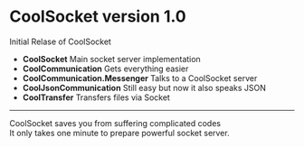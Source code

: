 <h1>CoolSocket version 1.0</h1>
Initial Relase of CoolSocket
<ul>
	<li><b>CoolSocket</b> Main socket server implementation</li>
	<li><b>CoolCommunication</b> Gets everything easier</li>
	<li><b>CoolCommunication.Messenger</b> Talks to a CoolSocket server</li>
	<li><b>CoolJsonCommunication</b> Still easy but now it also speaks JSON</li>
	<li><b>CoolTransfer</b> Transfers files via Socket</li>
</ul>
<hr />
CoolSocket saves you from suffering complicated codes<br />
It only takes one minute to prepare powerful socket server.

